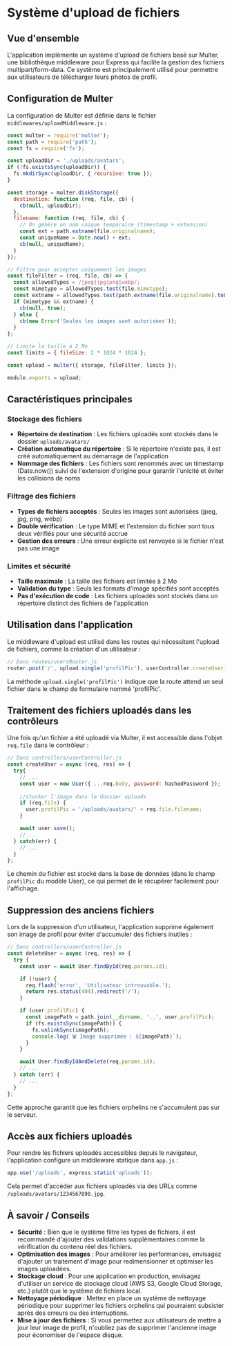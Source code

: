 # Système d'upload de fichiers

## Vue d'ensemble

L'application implémente un système d'upload de fichiers basé sur Multer, une bibliothèque middleware pour Express qui facilite la gestion des fichiers multipart/form-data. Ce système est principalement utilisé pour permettre aux utilisateurs de télécharger leurs photos de profil.

## Configuration de Multer

La configuration de Multer est définie dans le fichier `middlewares/uploadMiddleware.js` :

```javascript
const multer = require('multer');
const path = require('path');
const fs = require('fs');

const uploadDir = './uploads/avatars';
if (!fs.existsSync(uploadDir)) {
  fs.mkdirSync(uploadDir, { recursive: true });
}

const storage = multer.diskStorage({
  destination: function (req, file, cb) {
    cb(null, uploadDir);
  },
  filename: function (req, file, cb) {
    // On génère un nom unique temporaire (timestamp + extension)
    const ext = path.extname(file.originalname);
    const uniqueName = Date.now() + ext;
    cb(null, uniqueName);
  }
});

// Filtre pour accepter uniquement les images
const fileFilter = (req, file, cb) => {
  const allowedTypes = /jpeg|jpg|png|webp/;
  const mimetype = allowedTypes.test(file.mimetype);
  const extname = allowedTypes.test(path.extname(file.originalname).toLowerCase());
  if (mimetype && extname) {
    cb(null, true);
  } else {
    cb(new Error('Seules les images sont autorisées'));
  }
};

// Limite la taille à 2 Mo
const limits = { fileSize: 2 * 1024 * 1024 };

const upload = multer({ storage, fileFilter, limits });

module.exports = upload;
```

## Caractéristiques principales

### Stockage des fichiers

- **Répertoire de destination** : Les fichiers uploadés sont stockés dans le dossier `uploads/avatars/`
- **Création automatique du répertoire** : Si le répertoire n'existe pas, il est créé automatiquement au démarrage de l'application
- **Nommage des fichiers** : Les fichiers sont renommés avec un timestamp (Date.now()) suivi de l'extension d'origine pour garantir l'unicité et éviter les collisions de noms

### Filtrage des fichiers

- **Types de fichiers acceptés** : Seules les images sont autorisées (jpeg, jpg, png, webp)
- **Double vérification** : Le type MIME et l'extension du fichier sont tous deux vérifiés pour une sécurité accrue
- **Gestion des erreurs** : Une erreur explicite est renvoyée si le fichier n'est pas une image

### Limites et sécurité

- **Taille maximale** : La taille des fichiers est limitée à 2 Mo
- **Validation du type** : Seuls les formats d'image spécifiés sont acceptés
- **Pas d'exécution de code** : Les fichiers uploadés sont stockés dans un répertoire distinct des fichiers de l'application

## Utilisation dans l'application

Le middleware d'upload est utilisé dans les routes qui nécessitent l'upload de fichiers, comme la création d'un utilisateur :

```javascript
// Dans routes/usersRouter.js
router.post('/', upload.single('profilPic'), userController.createUser);
```

La méthode `upload.single('profilPic')` indique que la route attend un seul fichier dans le champ de formulaire nommé 'profilPic'.

## Traitement des fichiers uploadés dans les contrôleurs

Une fois qu'un fichier a été uploadé via Multer, il est accessible dans l'objet `req.file` dans le contrôleur :

```javascript
// Dans controllers/userController.js
const createUser = async (req, res) => {
  try{ 
    // ...
    const user = new User({ ...req.body, password: hashedPassword });
  
    //stocker l'image dans le dossier uploads
    if (req.file) {
      user.profilPic = '/uploads/avatars/' + req.file.filename;
    }

    await user.save();
    // ...
  } catch(err) {
    // ...
  }
};
```

Le chemin du fichier est stocké dans la base de données (dans le champ `profilPic` du modèle User), ce qui permet de le récupérer facilement pour l'affichage.

## Suppression des anciens fichiers

Lors de la suppression d'un utilisateur, l'application supprime également son image de profil pour éviter d'accumuler des fichiers inutiles :

```javascript
// Dans controllers/userController.js
const deleteUser = async (req, res) => {
  try {
    const user = await User.findById(req.params.id);

    if (!user) {
      req.flash('error', 'Utilisateur introuvable.');
      return res.status(404).redirect('/');
    }

    if (user.profilPic) {
      const imagePath = path.join(__dirname, '..', user.profilPic);
      if (fs.existsSync(imagePath)) {
        fs.unlinkSync(imagePath);
        console.log(`🗑️ Image supprimée : ${imagePath}`);
      }
    }

    await User.findByIdAndDelete(req.params.id);
    // ...
  } catch (err) {
    // ...
  }
};
```

Cette approche garantit que les fichiers orphelins ne s'accumulent pas sur le serveur.

## Accès aux fichiers uploadés

Pour rendre les fichiers uploadés accessibles depuis le navigateur, l'application configure un middleware statique dans `app.js` :

```javascript
app.use('/uploads', express.static('uploads'));
```

Cela permet d'accéder aux fichiers uploadés via des URLs comme `/uploads/avatars/1234567890.jpg`.

## À savoir / Conseils

- **Sécurité** : Bien que le système filtre les types de fichiers, il est recommandé d'ajouter des validations supplémentaires comme la vérification du contenu réel des fichiers.
- **Optimisation des images** : Pour améliorer les performances, envisagez d'ajouter un traitement d'image pour redimensionner et optimiser les images uploadées.
- **Stockage cloud** : Pour une application en production, envisagez d'utiliser un service de stockage cloud (AWS S3, Google Cloud Storage, etc.) plutôt que le système de fichiers local.
- **Nettoyage périodique** : Mettez en place un système de nettoyage périodique pour supprimer les fichiers orphelins qui pourraient subsister après des erreurs ou des interruptions.
- **Mise à jour des fichiers** : Si vous permettez aux utilisateurs de mettre à jour leur image de profil, n'oubliez pas de supprimer l'ancienne image pour économiser de l'espace disque.